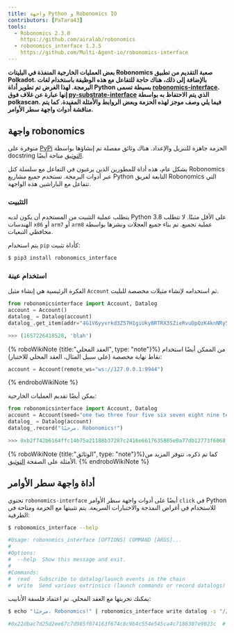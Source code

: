 ```yaml
---
title: واجهة Python و Robonomics IO
contributors: [PaTara43]
tools:
  - Robonomics 2.3.0
    https://github.com/airalab/robonomics
  - robonomics_interface 1.3.5
    https://github.com/Multi-Agent-io/robonomics-interface
---
```


**بعض العمليات الخارجية المنفذة في البليتات Robonomics صعبة التقديم من تطبيق Polkadot. بالإضافة إلى ذلك، هناك حاجة للتفاعل مع هذه الوظيفة باستخدام لغات البرمجة. لهذا الغرض تم تطوير أداة Python بسيطة تسمى [robonomics-interface](https://github.com/Multi-Agent-io/robonomics-interface). إنها عبارة عن غلاف فوق [py-substrate-interface](https://github.com/polkascan/py-substrate-interface) الذي يتم الاحتفاظ به بواسطة polkascan. فيما يلي وصف موجز لهذه الحزمة وبعض الروابط والأمثلة المفيدة. كما يتم مناقشة أدوات واجهة سطر الأوامر.**

## واجهة robonomics

متوفرة على [PyPi](https://pypi.org/project/robonomics-interface/) الحزمة جاهزة للتنزيل والإعداد.
هناك وثائق مفصلة تم إنشاؤها بواسطة docstring [التوثيق](https://multi-agent-io.github.io/robonomics-interface/) متاحة أيضًا.

بشكل عام، هذه أداة للمطورين الذين يرغبون في التفاعل مع سلسلة كتل Robonomics عبر أدوات البرمجة. تستخدم جميع مشاريع Python التابعة لفريق Robonomics التي تتفاعل مع الباراشين هذه الواجهة.

### التثبيت

يتطلب عملية التثبيت من المستخدم أن يكون لديه Python 3.8 على الأقل مثبتًا. لا تتطلب الهندسات `x86` أو `arm7` أو `arm8` عملية تجميع. تم بناء جميع العجلات ونشرها بواسطة محافظي التبعيات.

يتم استخدام `pip` كأداة تثبيت:

```bash
$ pip3 install robonomics_interface
```

### استخدام عينة

الفكرة الرئيسية هي إنشاء مثيل `Account` ثم استخدامه لإنشاء مثيلات مخصصة للبليت.

```python
from robonomicsinterface import Account, Datalog
account = Account()
datalog_ = Datalog(account)
datalog_.get_item(addr="4G1V6yyvrkd3Z57H1giUky8RTRX3SZieRvuDpQzK4knNRy5R",index=2)

>>> (1657226418528, 'blah')
```

{% roboWikiNote {title:"العقد المحلي", type: "note"}%}
  من الممكن أيضًا استخدام نقاط نهاية مخصصة (على سبيل المثال، العقد المحلي للاختبار):

  ```python
  account = Account(remote_ws="ws://127.0.0.1:9944")
  ```
{% endroboWikiNote %}

يمكن أيضًا تقديم العمليات الخارجية:

```python
from robonomicsinterface import Account, Datalog
account = Account(seed="one two three four five six seven eight nine ten eleven twelve")
datalog_ = Datalog(account)
datalog_.record("مرحبًا، Robonomics!")

>>> 0xb2f742b6164ffc14b75a21188b37287c2416e6617635805e0a77db12773f6068  # هذا تجزء العملية الخارجية
```

{% roboWikiNote {title:"الوثائق", type: "note"}%}كما تم ذكره، تتوفر المزيد من الأمثلة على الصفحة [التوثيق](https://multi-agent-io.github.io/robonomics-interface/). {% endroboWikiNote %}

## أداة واجهة سطر الأوامر

تحتوي `robonomics-interface` أيضًا على أدوات واجهة سطر الأوامر `click` في Python للاستخدام في أغراض النمذجة والاختبارات السريعة. يتم تثبيتها مع الحزمة ومتاحة في الطرفية:

```bash
$ robomomics_interface --help

#Usage: robonomics_interface [OPTIONS] COMMAND [ARGS]...
#
#Options:
#  --help  Show this message and exit.
#
#Commands:
#  read   Subscribe to datalog/launch events in the chain
#  write  Send various extrinsics (launch commands or record datalogs)
```

يمكنك تجربتها مع العقد المحلي. تم اعتماد فلسفة الأنابيب:

```bash
$ echo "مرحبًا، Robonomics!" | robonomics_interface write datalog -s "//Alice" --remote_ws "ws://127.0.0.1:9944"

#0x22dbac7d25d2ee67c7d985f074163f674c8c9b4c554e545ca4c7186307e9023c  # هذا تجزء العملية الخارجية
```